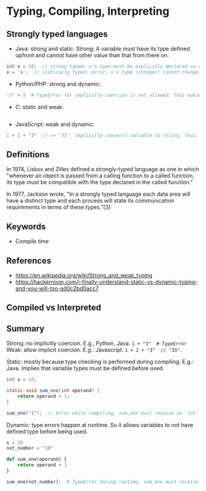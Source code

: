 # Typing, Compiling, Interpreting

## Strongly typed languages

- Java: strong and static:
Strong: A variable must have its type defined upfront and cannot have other value than that from there on.

```java
int x = 10;  // strong typed: x's type must be explicitly declared => accomodate space in memory statically
x = 'a';  // statically typed: error, x's type (integer) cannot change dynamically to accommodate a string;
```

- Python/PHP: strong and dynamic:

```python
"3" + 5  # TypeError for implicitly coercion is not allowed, thus making Python a Strongly Typed Language.
```

- C: static and weak:

```c
```

- JavaScript: weak and dynamic:

```javascript
1 + 2 + "3"  // => "33", implicitly converts variable to string, thus, Weakly Typed Language.
```


## Definitions

In 1974, Liskov and Zilles defined a strongly-typed language as one in which "whenever an object is passed from a calling function to a called function, its type must be compatible with the type declared in the called function."

In 1977, Jackson wrote, "In a strongly typed language each data area will have a distinct type and each process will state its communication requirements in terms of these types."[3]

## Keywords

- Compile time

## References

- <https://en.wikipedia.org/wiki/Strong_and_weak_typing>
- <https://hackernoon.com/i-finally-understand-static-vs-dynamic-typing-and-you-will-too-ad0c2bd0acc7>

## Compiled vs Interpreted

## Summary

Strong: no implicitly coercion. E.g., Python, Java. `1 + "3"  # TypeError`
Weak: allow implicit coercion. E.g.: Javascript. `1 + 2 + "3"  // "33"`.

Static: mostly because type checking is performed during compiling. E.g.: Java. Implies that variable types must be defined before used.

```java
int x = 10;

static void sum_one(int operand) {
    return operand + 1;
}

sum_one("1");  // Error while compiling, sum_one must receive an `int` instance.
```

Dynamic: type errors happen at runtime. So it allows variables to not have defined type before being used.

```python
x = 10
not_number = "10"

def sum_one(operand) {
    return operand + 1
}

sum_one(not_number);  # TypeError during runtime, sum_one must receive an `int` instance.
```